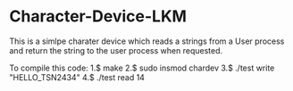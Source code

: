 # Character-Device-LKM


This is a simlpe charater device which reads a strings from a User process and return the string to the user process when requested.

To compile this code:
1.$ make
2.$ sudo insmod chardev
3.$ ./test write "HELLO_TSN2434"
4.$ ./test read 14
